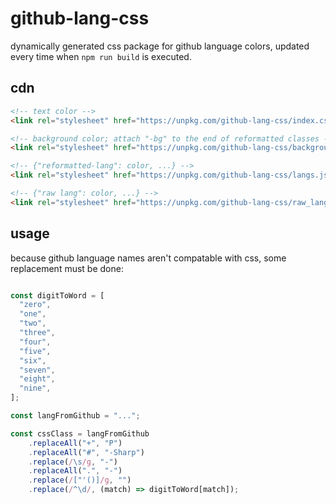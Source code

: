 # github-lang-css

dynamically generated css package for github language colors, updated every time when `npm run build` is executed.

## cdn

```html
<!-- text color -->
<link rel="stylesheet" href="https://unpkg.com/github-lang-css/index.css">

<!-- background color; attach "-bg" to the end of reformatted classes -->
<link rel="stylesheet" href="https://unpkg.com/github-lang-css/background.css">

<!-- {"reformatted-lang": color, ...} -->
<link rel="stylesheet" href="https://unpkg.com/github-lang-css/langs.json">

<!-- {"raw lang": color, ...} -->
<link rel="stylesheet" href="https://unpkg.com/github-lang-css/raw_langs.json">
```

## usage

because github language names aren't compatable with css, some replacement must be done:

```js

const digitToWord = [
  "zero",
  "one",
  "two",
  "three",
  "four",
  "five",
  "six",
  "seven",
  "eight",
  "nine",
];

const langFromGithub = "...";

const cssClass = langFromGithub
    .replaceAll("+", "P")
    .replaceAll("#", "-Sharp")
    .replace(/\s/g, "-")
    .replaceAll(".", "-")
    .replace(/["'()]/g, "")
    .replace(/^\d/, (match) => digitToWord[match]);
```
